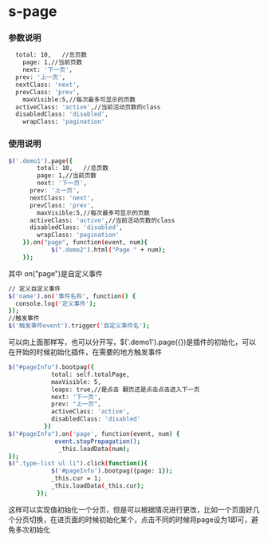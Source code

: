 # s-page
### 参数说明
```bash
  total: 10,   //总页数       
	page: 1,//当前页数
	next: '下一页',
  prev: '上一页',
  nextClass: 'next',
  prevClass: 'prev',
	maxVisible:5,//每次最多可显示的页数
  activeClass: 'active',//当前活动页数的class
  disabledClass: 'disabled',
	wrapClass: 'pagination'
```
### 使用说明
```bash
$('.demo1').page({
	    total: 10,   //总页数       
	    page: 1,//当前页数
	    next: '下一页',
      prev: '上一页',
      nextClass: 'next',
      prevClass: 'prev',
	    maxVisible:5,//每次最多可显示的页数
      activeClass: 'active',//当前活动页数的class
      disabledClass: 'disabled',
	    wrapClass: 'pagination'
	}).on("page", function(event, num){
    		$(".demo2").html("Page " + num); 
	});
```
其中 on("page")是自定义事件
```bash
// 定义自定义事件
$('name').on('事件名称', function() {
  console.log('定义事件');
});
//触发事件
$('触发事件event').trigger('自定义事件名'); 
```
可以向上面那样写，也可以分开写，$('.demo1').page({})是插件的初始化，可以在开始的时候初始化插件，在需要的地方触发事件
```bash
$("#pageInfo").bootpag({
	        total: self.totalPage,
	        maxVisible: 5,
	        leaps: true,//是点击 翻页还是点击点击进入下一页
	        next: '下一页',
	        prev: "上一页",
	        activeClass: 'active',
	        disabledClass: 'disabled'
	      })
$("#pageInfo").on('page', function(event, num) {
	    	 event.stopPropagation();
	    	  _this.loadData(num);
});
$(".type-list ul li").click(function(){
			$('#pageInfo').bootpag({page: 1});
			_this.cur = 1;
			_this.loadData(_this.cur); 
		});
```
这样可以实现值初始化一个分页，但是可以根据情况进行更改，比如一个页面好几个分页切换，在进页面的时候初始化某个，点击不同的时候将page设为1即可，避免多次初始化

